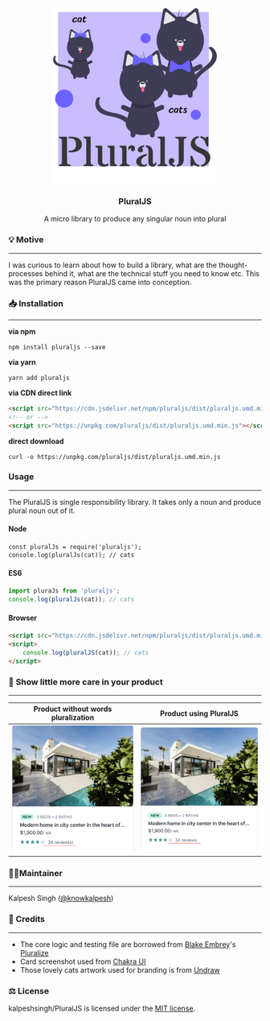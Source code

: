 <p align="center">
  <img src="/src/assests/pluraljs.svg" />
</p>
<h3 align="center">
  PluralJS
</h3>
<p  align="center">A micro library to produce any singular noun into plural
  
### 💡 Motive
---
I was curious to learn about how to build a library, what are the thought-processes behind it, what are the technical stuff you need to know etc. This was the primary reason PluralJS came into conception.

### 📥 Installation

---

**via npm**

```shell
npm install pluraljs --save
```

**via yarn**

```shell
yarn add pluraljs
```

**via CDN direct link**

```html
<script src="https://cdn.jsdelivr.net/npm/pluraljs/dist/pluraljs.umd.min.js"></script>
<!-- or -->
<script src="https://unpkg.com/pluraljs/dist/pluraljs.umd.min.js"></script>
```

**direct download**

```shell
curl -o https://unpkg.com/pluraljs/dist/pluraljs.umd.min.js
```

### Usage

---

The PluralJS is single responsibility library.
It takes only a noun and produce plural noun out of it.

#### Node

```node
const pluralJs = require('pluraljs');
console.log(pluralJs(cat)); // cats
```

#### ES6

```js
import pluraJs from 'pluraljs';
console.log(pluralJs(cat)); // cats
```

#### Browser

```html
<script src="https://cdn.jsdelivr.net/npm/pluraljs/dist/pluraljs.umd.min.js"></script>
<script>
	console.log(pluralJS(cat)); // cats
</script>
```

### 🧡 Show little more care in your product

---

| Product without words pluralization                                                                                   | Product using PluralJS                                                                                         |
| --------------------------------------------------------------------------------------------------------------------- | -------------------------------------------------------------------------------------------------------------- |
| <img width="300px" src="/src/assests/sample_without_pluralization.png" alt="Screenshot - Product not using PluralJS"> | <img width="300px" src="/src/assests/sample_with_pluralization.png" alt="Screenshot - Product using PluralJS"> |

### 💂‍♂️Maintainer

---

Kalpesh Singh ([@knowkalpesh](https://twitter.com/knowkalpesh))

### 🙇 Credits

---

- The core logic and testing file are borrowed from [Blake Embrey](https://github.com/blakeembrey)'s [Pluralize](https://github.com/blakeembrey/pluralize)
- Card screenshot used from [Chakra UI](https://chakra-ui.com/)
- Those lovely cats artwork used for branding is from [Undraw](https://undraw.co/)

### ⚖️ License

kalpeshsingh/PluralJS is licensed under the [MIT license](https://opensource.org/licenses/MIT).
